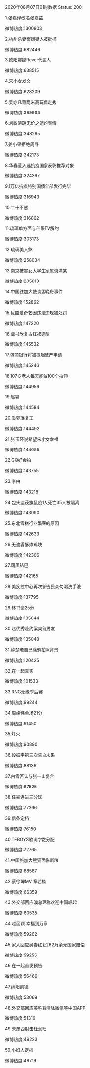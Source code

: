 2020年08月07日01时数据
Status: 200

1.张嘉译改名张嘉益

微博热度:1300803

2.杭州杀妻案嫌疑人被批捕

微博热度:682446

3.欧阳娜娜Rever代言人

微博热度:638515

4.宋小女发文

微博热度:628209

5.吴亦凡背两米高玩偶走秀

微博热度:399863

6.刘敏涛跳无价之姐的表情

微博热度:348295

7.姜小果拒绝周寻

微博热度:342173

8.华春莹入选抗疫国家表彰推荐对象

微博热度:324397

9.1万亿抗疫特别国债全部发行完毕

微博热度:316943

10.二十不惑

微博热度:316862

11.琉璃单方面与芒果TV解约

微博热度:303173

12.琉璃美人煞

微博热度:258034

13.南京被害女大学生家属谈洪某

微博热度:205013

14.中国驻加大使谈孟晚舟事件

微博热度:152862

15.优酷爱奇艺因违法违规被处罚

微博热度:147220

16.虞书欣复古红裙造型

微博热度:145532

17.包商银行将被提起破产申请

微博热度:145246

18.107岁老人每天能做100个拉伸

微博热度:144956

19.赵睿

微博热度:144584

20.奚梦瑶复工

微博热度:144492

21.张玉环说希望宋小女幸福

微博热度:144085

22.GQ好会拍

微博热度:143755

23.李由

微博热度:143218

24.包头达茂旗鼠疫1人死亡35人被隔离

微博热度:143090

25.东北雪糕行业繁荣的原因

微博热度:142633

26.无油香酥炸鸡块

微博热度:142306

27.司凤结巴

微博热度:142165

28.美疾控中心再次警告民众勿喝洗手液

微博热度:137795

29.林书豪25分

微博热度:135644

30.赵优秀赴约梁爽前男友

微博热度:135048

31.钟楚曦自己涂鸦拍照背景

微博热度:120425

32.在一起真实

微博热度:101533

33.RNG无缘季后赛

微博热度:99244

34.周峻纬单场21分

微博热度:91450

35.灯火

微博热度:90890

36.段振宇第三次告白未果

微博热度:88136

37.白雪否认与张一山复合

微博热度:87525

38.任豪连进三分球

微博热度:77366

39.信条定档

微博热度:76150

40.TFBOYS歌词字数分配

微博热度:72765

41.中国旅加大熊猫面临断粮

微博热度:68587

42.蔡徐坤MV 章若楠

微博热度:66359

43.外交部回应澳总理称欢迎中国崛起

微博热度:60535

44.赵丽颖 幸福到万家

微博热度:59262

45.家人回应吴春红获262万余元国家赔偿

微博热度:59255

46.在一起首发预告

微博热度:56466

47.绵阳凯德

微博热度:53069

48.外交部回应美称将清除微信等中国APP

微博热度:51316

49.朱彦西肘击杜润旺

微博热度:49223

50.小妇人定档

微博热度:48719

